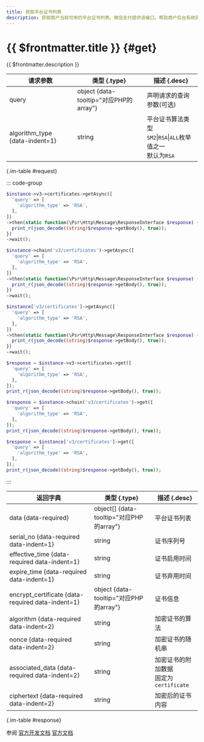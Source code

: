 ```yaml
---
title: 获取平台证书列表
description: 获取商户当前可用的平台证书列表。微信支付提供该接口，帮助商户后台系统实现平台证书的平滑更换。
---
```


# {{ $frontmatter.title }} {#get}

{{ $frontmatter.description }}

| 请求参数 | 类型 {.type} | 描述 {.desc}
| -- | -- | --
| query | object {data-tooltip="对应PHP的array"} | 声明请求的查询参数(可选)
| algorithm_type {data-indent=1} | string |平台证书算法类型<br/>`SM2`\|`RSA`\|`ALL`枚举值之一<br/>默认为`RSA`

{.im-table #request}

::: code-group

```php [异步纯链式]
$instance->v3->certificates->getAsync([
  'query' => [
    'algorithm_type' => 'RSA',
  ],
])
->then(static function(\Psr\Http\Message\ResponseInterface $response) {
  print_r(json_decode((string)$response->getBody(), true));
})
->wait();
```

```php [异步声明式]
$instance->chain('v3/certificates')->getAsync([
  'query' => [
    'algorithm_type' => 'RSA',
  ],
])
->then(static function(\Psr\Http\Message\ResponseInterface $response) {
  print_r(json_decode((string)$response->getBody(), true));
})
->wait();
```

```php [异步属性式]
$instance['v3/certificates']->getAsync([
  'query' => [
    'algorithm_type' => 'RSA',
  ],
])
->then(static function(\Psr\Http\Message\ResponseInterface $response) {
  print_r(json_decode((string)$response->getBody(), true));
})
->wait();
```

```php [同步纯链式]
$response = $instance->v3->certificates->get([
  'query' => [
    'algorithm_type' => 'RSA',
  ],
]);
print_r(json_decode((string)$response->getBody(), true));
```

```php [同步声明式]
$response = $instance->chain('v3/certificates')->get([
  'query' => [
    'algorithm_type' => 'RSA',
  ],
]);
print_r(json_decode((string)$response->getBody(), true));
```

```php [同步属性式]
$response = $instance['v3/certificates']->get([
  'query' => [
    'algorithm_type' => 'RSA',
  ],
]);
print_r(json_decode((string)$response->getBody(), true));
```
:::

| 返回字典 | 类型 {.type} | 描述 {.desc}
| -- | -- | --
| data {data-required} | object[] {data-tooltip="对应PHP的array"} | 平台证书列表
| serial_no {data-required data-indent=1} | string | 证书序列号
| effective_time {data-required data-indent=1} | string | 证书启用时间
| expire_time {data-required data-indent=1} | string | 证书弃用时间
| encrypt_certificate {data-required data-indent=1} | object {data-tooltip="对应PHP的array"} | 证书信息
| algorithm {data-required data-indent=2} | string | 加密证书的算法
| nonce {data-required data-indent=2} | string | 加密证书的随机串
| associated_data {data-required data-indent=2} | string | 加密证书的附加数据<br/>固定为`certificate`
| ciphertext {data-required data-indent=2} | string | 加密后的证书内容

{.im-table #response}

参阅 [官方开发文档](https://wechatpay-api.gitbook.io/wechatpay-api-v3/jie-kou-wen-dang/ping-tai-zheng-shu) [官方文档](https://pay.weixin.qq.com/wiki/doc/apiv3/wxpay/ecommerce/applyments/chapter3_3.shtml)
